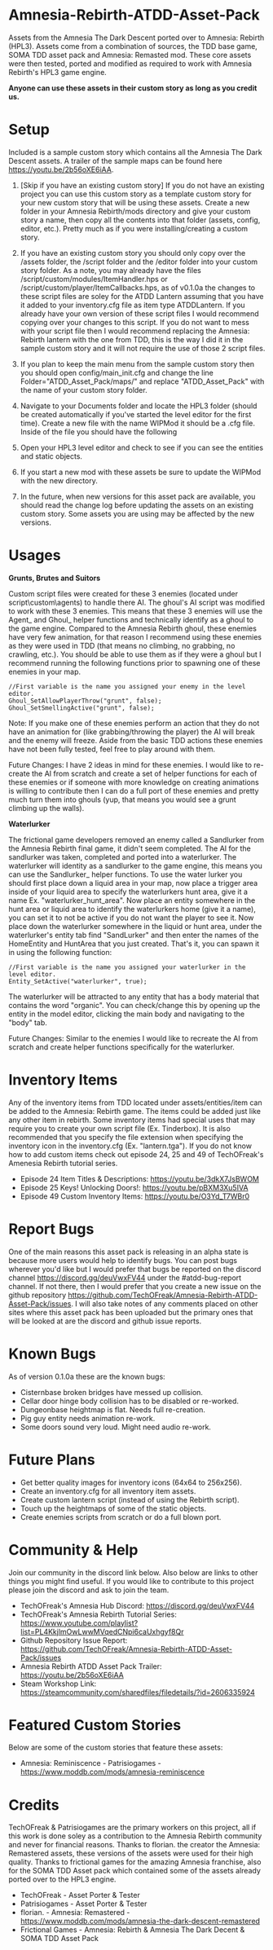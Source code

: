 # Amnesia-Rebirth-ATDD-Asset-Pack
Assets from the Amnesia The Dark Descent ported over to Amnesia: Rebirth (HPL3). Assets come from a combination of sources, the TDD base game, SOMA TDD asset pack and Amnesia: Remasted mod. These core assets were then tested, ported and modified as required to work with Amnesia Rebirth's HPL3 game engine.

<b>Anyone can use these assets in their custom story as long as you credit us.</b>

# Setup

Included is a sample custom story which contains all the Amnesia The Dark Descent assets. A trailer of the sample maps can be found here https://youtu.be/2b56oXE6iAA.

1) [Skip if you have an existing custom story] If you do not have an existing project you can use this custom story as a template custom story for your new custom story that will be using these assets. Create a new folder in your Amnesia Rebirth/mods directory and give your custom story a name, then copy all the contents into that folder (assets, config, editor, etc.). Pretty much as if you were installing/creating a custom story.

2) If you have an existing custom story you should only copy over the /assets folder, the /script folder and the /editor folder into your custom story folder. As a note, you may already have the files /script/custom/modules/ItemHandler.hps or /script/custom/player/ItemCallbacks.hps, as of v0.1.0a the changes to these script files are soley for the ATDD Lantern assuming that you have it added to your inventory.cfg file as item type ATDDLantern. If you already have your own version of these script files I would recommend copying over your changes to this script. If you do not want to mess with your script file then I would recommend replacing the Amnesia: Rebirth lantern with the one from TDD, this is the way I did it in the sample custom story and it will not require the use of those 2 script files.

3) If you plan to keep the main menu from the sample custom story then you should open config/main_init.cfg and change the line Folder="ATDD_Asset_Pack/maps/" and replace "ATDD_Asset_Pack" with the name of your custom story folder.

4) Navigate to your Documents folder and locate the HPL3 folder (should be created automatically if you've started the level editor for the first time). Create a new file with the name WIPMod it should be a .cfg file. Inside of the file you should have the following <WIPmod Path="*FULL_PATH_TO_REBIRTH_FOLDER*\Amnesia Rebirth\mods\*YOUR_MOD_NAME*\entry.hpc" />

5) Open your HPL3 level editor and check to see if you can see the entities and static objects.

6) If you start a new mod with these assets be sure to update the WIPMod with the new directory.

7) In the future, when new versions for this asset pack are available, you should read the change log before updating the assets on an existing custom story. Some assets you are using may be affected by the new versions.

# Usages

<b>Grunts, Brutes and Suitors</b>

Custom script files were created for these 3 enemies (located under script\custom\agents) to handle there AI. The ghoul's AI script was modified to work with these 3 enemies. This means that these 3 enemies will use the Agent_ and Ghoul_ helper functions and technically identify as a ghoul to the game engine. Compared to the Amnesia Rebirth ghoul, these enemies have very few animation, for that reason I recommend using these enemies as they were used in TDD (that means no climbing, no grabbing, no crawling, etc.). You should be able to use them as if they were a ghoul but I recommend running the following functions prior to spawning one of these enemies in your map.

```
//First variable is the name you assigned your enemy in the level editor.
Ghoul_SetAllowPlayerThrow("grunt", false); 
Ghoul_SetSmellingActive("grunt", false);
```

Note: If you make one of these enemies perform an action that they do not have an animation for (like grabbing/throwing the player) the AI will break and the enemy will freeze. Aside from the basic TDD actions these enemies have not been fully tested, feel free to play around with them.

Future Changes: I have 2 ideas in mind for these enemies. I would like to re-create the AI from scratch and create a set of helper functions for each of these enemies or if someone with more knowledge on creating animations is willing to contribute then I can do a full port of these enemies and pretty much turn them into ghouls (yup, that means you would see a grunt climbing up the walls).

<b>Waterlurker</b>

The frictional game developers removed an enemy called a Sandlurker from the Amnesia Rebirth final game, it didn't seem completed. The AI for the sandlurker was taken, completed and ported into a waterlurker. The waterlurker will identity as a sandlurker to the game engine, this means you can use the Sandlurker_ helper functions. To use the water lurker you should first place down a liquid area in your map, now place a trigger area inside of your liquid area to specify the waterlurkers hunt area, give it a name Ex. "waterlurker_hunt_area". Now place an entity somewhere in the hunt area or liquid area to identify the waterlurkers home (give it a name), you can set it to not be active if you do not want the player to see it. Now place down the waterlurker somewhere in the liquid or hunt area, under the waterlurker's entity tab find "SandLurker" and then enter the names of the HomeEntity and HuntArea that you just created. That's it, you can spawn it in using the following function:

```
//First variable is the name you assigned your waterlurker in the level editor.
Entity_SetActive("waterlurker", true);
```

The waterlurker will be attracted to any entity that has a body material that contains the word "organic". You can check/change this by opening up the entity in the model editor, clicking the main body and navigating to the "body" tab.

Future Changes: Similar to the enemies I would like to recreate the AI from scratch and create helper functions specifically for the waterlurker.

# Inventory Items

Any of the inventory items from TDD located under assets/entities/item can be added to the Amnesia: Rebirth game. The items could be added just like any other item in rebirth. Some inventory items had special uses that may require you to create your own script file (Ex. Tinderbox). It is also recommended that you specify the file extension when specifying the inventory icon in the inventory.cfg (Ex. "lantern.tga"). If you do not know how to add custom items check out episode 24, 25 and 49 of TechOFreak's Amenesia Rebirth tutorial series.

* Episode 24 Item Titles & Descriptions: https://youtu.be/3dkX7JsBWOM
* Episode 25 Keys! Unlocking Doors!: https://youtu.be/pBXM3Xu5IVA
* Episode 49 Custom Inventory Items: https://youtu.be/O3Yd_T7WBr0

# Report Bugs

One of the main reasons this asset pack is releasing in an alpha state is because more users would help to identify bugs. You can post bugs wherever you'd like but I would prefer that bugs be reported on the discord channel https://discord.gg/deuVwxFV44 under the #atdd-bug-report channel. If not there, then I would prefer that you create a new issue on the github repository https://github.com/TechOFreak/Amnesia-Rebirth-ATDD-Asset-Pack/issues. I will also take notes of any comments placed on other sites where this asset pack has been uploaded but the primary ones that will be looked at are the discord and github issue reports.

# Known Bugs

As of version 0.1.0a these are the known bugs:

* Cisternbase broken bridges have messed up collision.
* Cellar door hinge body collision has to be disabled or re-worked.
* Dungeonbase heightmap is flat. Needs full re-creation.
* Pig guy entity needs animation re-work.
* Some doors sound very loud. Might need audio re-work.

# Future Plans

* Get better quality images for inventory icons (64x64 to 256x256).
* Create an inventory.cfg for all inventory item assets.
* Create custom lantern script (instead of using the Rebirth script).
* Touch up the heightmaps of some of the static objects.
* Create enemies scripts from scratch or do a full blown port.

# Community & Help

Join our community in the discord link below. Also below are links to other things you might find useful. If you would like to contribute to this project please join the discord and ask to join the team.

* TechOFreak's Amnesia Hub Discord: https://discord.gg/deuVwxFV44
* TechOFreak's Amnesia Rebirth Tutorial Series: https://www.youtube.com/playlist?list=PL4KkjlmOwLwwMVqedCNpi6caUxhgyf8Qr
* Github Repository Issue Report: https://github.com/TechOFreak/Amnesia-Rebirth-ATDD-Asset-Pack/issues
* Amnesia Rebirth ATDD Asset Pack Trailer: https://youtu.be/2b56oXE6iAA
* Steam Workshop Link: https://steamcommunity.com/sharedfiles/filedetails/?id=2606335924

# Featured Custom Stories

Below are some of the custom stories that feature these assets:

* Amnesia: Reminiscence - Patrisiogames - https://www.moddb.com/mods/amnesia-reminiscence

# Credits

TechOFreak & Patrisiogames are the primary workers on this project, all if this work is done soley as a contribution to the Amnesia Rebirth community and never for financial reasons. Thanks to florian. the creator the Amnesia: Remastered assets, these versions of the assets were used for their high quality. Thanks to frictional games for the amazing Amnesia franchise, also for the SOMA TDD Asset pack which contained some of the assets already ported over to the HPL3 engine.

* TechOFreak - Asset Porter & Tester
* Patrisiogames - Asset Porter & Tester
* florian. - Amnesia: Remastered - https://www.moddb.com/mods/amnesia-the-dark-descent-remastered
* Frictional Games - Amnesia: Rebirth & Amnesia The Dark Decent & SOMA TDD Asset Pack
